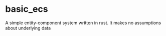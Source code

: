 # basic_ecs
A simple entity-component system written in rust. It makes no assumptions about underlying data
